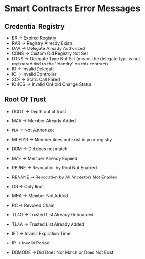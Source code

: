 # Smart Contracts Error Messages

## Credential Registry

- ER -> Expired Registry
- RAR -> Registry Already Exists
- DAA -> Delegate Already Authorized
- CDNS -> Custom Did Registry Not Set
- DTNS -> Delegate Type Not Set (means the delegate type is not registered tied to the "identity" on this contract)
- ID -> Invalid Delegate
- IC -> Invalid Controller
- SCF -> Static Call Failed
- IOHCS -> Invalid OnHold Change Status

## Root Of Trust

- DOOT -> Depth out of trust
- MAA -> Member Already Added
- NA -> Not Authorized
- MDEIYR -> Member does not exist in your registry
- DDM -> Did does not match
- MAE -> Member Already Expired
- RBRNE -> Revocation by Root Not Enabled
- RBAANE -> Revocation by All Ancestors Not Enabled
- OR -> Only Root
- MNA -> Member Not Added
- RC -> Revoked Chain

- TLAO -> Trusted List Already Onboarded
- TLAA -> Trusted List Already Added
- IET -> Invalid Expiration Time
- IP -> Invalid Period
- DDMODE -> Did Does Not Match or Does Not Exist
